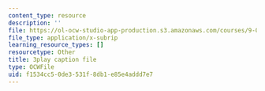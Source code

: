 ```yaml
---
content_type: resource
description: ''
file: https://ol-ocw-studio-app-production.s3.amazonaws.com/courses/9-00sc-introduction-to-psychology-fall-2011/f1534cc50de3531f8db1e85e4addd7e7_v4ur5mna060.vtt
file_type: application/x-subrip
learning_resource_types: []
resourcetype: Other
title: 3play caption file
type: OCWFile
uid: f1534cc5-0de3-531f-8db1-e85e4addd7e7
---
```

